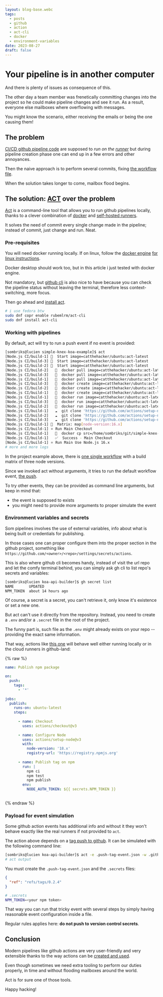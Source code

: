 ```yaml
---
layout: blog-base.webc
tags:
  - posts
  - github
  - action
  - act-cli
  - docker
  - environment-variables
date: 2023-08-27
draft: false
---
```

# Your pipeline is in another computer

And there is plenty of issues as consequence of this.

The other day a team member was frenetically committing changes into the project
so he could make pipeline changes and see it run. As a result, everyone else
mailboxes where overflowing with messages.

You might know the scenario, either receiving the emails or being the one
causing them!

## The problem

[CI/CD github pipeline code](https://github.com/features/actions) are supposed
to _run on the [runner](https://docs.github.com/actions/using-github-hosted-runners/about-github-hosted-runners)_
but during pipeline creation phase one can end up in a few errors and other
annoyances.

Then the naive approach is to perform several commits, fixing
[the workflow file](https://docs.github.com/actions/using-workflows/about-workflows#about-workflows).

When the solution takes longer to come, mailbox flood begins.

## The solution: [ACT](https://github.com/nektos/act) over the problem

[Act](https://nektosact.com/introduction.html) is a command-line tool that
allows you to run github pipelines locally, thanks to a clever combination of
[docker](https://www.docker.com/) and
[self-hosted runners](https://docs.github.com/en/actions/hosting-your-own-runners).

It solves the need of commit every single change made in the pipeline; instead
of commit, just change and run. Neat.

### Pre-requisites

You will need docker running locally. If on linux, follow the
[docker engine](https://docs.docker.com/engine/install)
[for linux instructions](https://docs.docker.com/engine/install/linux-postinstall/).

Docker desktop should work too, but in this article i just tested with docker
engine.

Not mandatory, but [github cli](https://docs.github.com/en/github-cli/github-cli/quickstart)
is also nice to have because you can check the pipeline status without leaving
the terminal, therefore less context-switching, more focus.

Then go ahead and [install act](https://github.com/nektos/act/wiki/Installation).

```bash
# i use fedora btw
sudo dnf copr enable rubemlrm/act-cli
sudo dnf install act-cli
```

### Working with pipelines

By default, act will try to run a push event if no event is provided:

```bash
[sombriks@lucien simple-knex-koa-example]$ act
[Node.js CI/build-1] 🚀  Start image=catthehacker/ubuntu:act-latest
[Node.js CI/build-3] 🚀  Start image=catthehacker/ubuntu:act-latest
[Node.js CI/build-2] 🚀  Start image=catthehacker/ubuntu:act-latest
[Node.js CI/build-2]   🐳  docker pull image=catthehacker/ubuntu:act-latest platform= username= forcePull=true
[Node.js CI/build-3]   🐳  docker pull image=catthehacker/ubuntu:act-latest platform= username= forcePull=true
[Node.js CI/build-1]   🐳  docker pull image=catthehacker/ubuntu:act-latest platform= username= forcePull=true
[Node.js CI/build-3]   🐳  docker create image=catthehacker/ubuntu:act-latest platform= entrypoint=["tail" "-f" "/dev/null"] cmd=[]
[Node.js CI/build-2]   🐳  docker create image=catthehacker/ubuntu:act-latest platform= entrypoint=["tail" "-f" "/dev/null"] cmd=[]
[Node.js CI/build-1]   🐳  docker create image=catthehacker/ubuntu:act-latest platform= entrypoint=["tail" "-f" "/dev/null"] cmd=[]
[Node.js CI/build-1]   🐳  docker run image=catthehacker/ubuntu:act-latest platform= entrypoint=["tail" "-f" "/dev/null"] cmd=[]
[Node.js CI/build-3]   🐳  docker run image=catthehacker/ubuntu:act-latest platform= entrypoint=["tail" "-f" "/dev/null"] cmd=[]
[Node.js CI/build-2]   🐳  docker run image=catthehacker/ubuntu:act-latest platform= entrypoint=["tail" "-f" "/dev/null"] cmd=[]
[Node.js CI/build-1]   ☁  git clone 'https://github.com/actions/setup-node' # ref=v3
[Node.js CI/build-2]   ☁  git clone 'https://github.com/actions/setup-node' # ref=v3
[Node.js CI/build-3]   ☁  git clone 'https://github.com/actions/setup-node' # ref=v3
[Node.js CI/build-1] 🧪  Matrix: map[node-version:16.x]
[Node.js CI/build-1] ⭐ Run Main Checkout
[Node.js CI/build-1]   🐳  docker cp src=/home/sombriks/git/simple-knex-koa-example/. dst=/home/sombriks/git/simple-knex-koa-example
[Node.js CI/build-1]   ✅  Success - Main Checkout
[Node.js CI/build-1] ⭐ Run Main Use Node.js 16.x
# more and more logs
```

In the project example above, there is
[one single workflow](https://github.com/sombriks/simple-knex-koa-example/blob/main/.github/workflows/node.js.yml)
with a build matrix of three node versions.

Since we invoked act without arguments, it tries to run the default workflow
event, [the push](https://docs.github.com/en/actions/using-workflows/events-that-trigger-workflows#push).

To try other events, they can be provided as command line arguments, but keep in
mind that:

- the event is supposed to exists
- you might need to provide more arguments to proper simulate the event

### Environment variables and secrets

Som pipelines involves the use of external variables, info about what is being
built or credentials for publishing.

In those cases one can proper configure them into the proper section in the
github project, something like `https://github.com/<owner>/<repo>/settings/secrets/actions`.

This is also where github cli becomes handy, instead of visit the url repo and
let the comfy terminal behind, you can simply ask gh cli to list repo's secrets
and variables:

```bash
[sombriks@lucien koa-api-builder]$ gh secret list
NAME       UPDATED
NPM_TOKEN  about 14 hours ago
```

Of course, a secret is a secret, you can't retrieve it, only know it's existence
or set a new one.

But act can't use it directly from the repository. Instead, you need to create a
`.env` and/or a `.secret` file in the root of the project.

The funny part is, such file as the `.env` might already exists on your repo --
providing the exact same information.

That way, actions like [this one](https://github.com/sombriks/koa-api-builder/blob/main/.github/workflows/npm_tag_publish.yml)
will behave well either running locally or in the cloud runners in github-land:

{% raw %}

```yaml
name: Publish npm package

on:
  push:
    tags:
      - '*'
    
jobs:
  publish:
    runs-on: ubuntu-latest
    steps:
      
      - name: Checkout
        uses: actions/checkout@v3
      
      - name: Configure Node
        uses: actions/setup-node@v3
        with:
          node-version: '18.x'
          registry-url: 'https://registry.npmjs.org'
      
      - name: Publish tag on npm
        run: |
          npm ci
          npm test 
          npm publish
        env:
          NODE_AUTH_TOKEN: ${{ secrets.NPM_TOKEN }}
  
```

{% endraw %}

### Payload for event simulation

Some github action events has additional info and without it they won't behave
exactly like the real runners if not provided to `act`.

The action above depends on a
[tag push to github](https://docs.github.com/en/actions/using-workflows/events-that-trigger-workflows#running-your-workflow-only-when-a-push-of-specific-tags-occurs).
It can be simulated with the following command line:

```bash
[sombriks@lucien koa-api-builder]$ act -e .push-tag-event.json -w .github/workflows/npm_tag_publish.yml 
# act output
```

You must create the `.push-tag-event.json` and the `.secrets` files:

```json
{
  "ref": "refs/tags/0.2.4"
}
```

```bash
# .secrets
NPM_TOKEN=<your npm token>
```

That way you can run that tricky event with several steps by simply having
reasonable event configuration inside a file.

Regular rules applies here: **do not push to version control secrets**.

## Conclusion

Modern pipelines like github actions are very user-friendly and very extensible
thanks to the way actions can be
[created and used](https://github.com/marketplace?category=&query=&type=actions&verification=).

Even though sometimes we need extra tooling to perform our duties properly, in
time and without flooding mailboxes around the world.

Act is for sure one of those tools.

Happy hacking!
